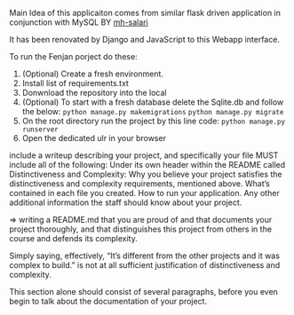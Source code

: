 Main Idea of this applicaiton comes from similar flask driven application in conjunction with MySQL BY [mh-salari](https://github.com/mh-salari)

It has been renovated by Django and JavaScript to this Webapp interface.

To run the Fenjan porject do these:

1. (Optional) Create a fresh environment.
2. Install list of requirements.txt
3. Donwnload the repository into the local
4. (Optional) To start with a fresh database delete the Sqlite.db and follow the below:
   `python manage.py makemigrations`
   `python manage.py migrate`
5. On the root directory run the project by this line code:
   `python manage.py runserver`
6. Open the dedicated ulr in your browser

include a writeup describing your project, and
specifically your file MUST include all of the following:
Under its own header within the README called Distinctiveness and Complexity:
Why you believe your project satisfies the distinctiveness and complexity requirements, mentioned above.
What’s contained in each file you created.
How to run your application.
Any other additional information the staff should know about your project.

=>
writing a README.md that you are proud of and that documents your project thoroughly, and that distinguishes this project from others in the course and defends its complexity.

Simply saying, effectively, “It’s different from the other projects and it was complex to build.” is not at all sufficient justification of distinctiveness and complexity.

This section alone should consist of several paragraphs, before you even begin to talk about the documentation of your project.
